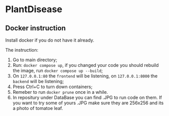 # PlantDisease

## Docker instruction

Install docker if you do not have it already.

The instruction:

1. Go to main directory;
2. Run: `docker compose up`, if you changed your code you should rebuild the image, run `docker compose up --build`; 
3. On `127.0.0.1:80` the `frontend` will be listening, on `127.0.0.1:8000` the `backend` will be listening;
4. Press Ctrl+C to turn down containers;
5. Remeber to run `docker prune` once in a while.
6. In repositury under DataBase you can find .JPG to run code on them. If you want to try some of yours .JPG make sure they are 256x256 and its a photo of tomatoe leaf.
